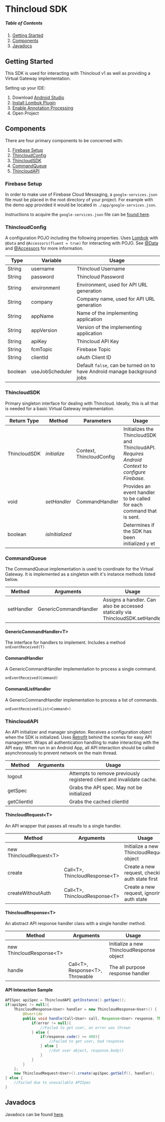# Thincloud SDK

##### Table of Contents
1. [Getting Started](#getting-started)
2. [Components](#components)
3. [Javadocs](#javadocs)



## Getting Started

This SDK is used for interacting with Thincloud v1 as well as providing a Virtual Gateway implementation.

Setting up your IDE:

1. Download [Android Studio](androidStudio)
2. [Install Lombok Plugin](lombokForJetbrains)
3. [Enable Annotation Processing](annotationProcessing)
4. Open Project


## Components


There are four primary components to be concerned with:

1. [Firebase Setup](#firebase-setup)
2. [ThincloudConfig](#thincloudconfig)
3. [ThincloudSDK](#thincloudSDK)
4. [CommandQueue](#commandQueue)
5. [ThincloudAPI](#thincloudAPI)


### Firebase Setup

In order to make use of Firebase Cloud Messaging, a `google-services.json` file must be placed in the root directory of your project. For example with the demo app provided it would be located in `./app/google-services.json`.

Instructions to acquire the `google-services.json` file can be [found here](https://support.google.com/firebase/answer/7015592?hl=en).


### ThincloudConfig

A configuration POJO including the following properties. Uses [Lombok](lombokLib) with `@Data` and `@Accessors(fluent = true)` for interacting with POJO. See [@Data](lombokData) and [@Accessors](lombokAccessor) for more information.


|	Type	|	Variable	|	Usage	|
| ------- | ---------- | ------- |
| String | username | Thincloud Username |
| String | password | Thincloud Password |
| String | environment | Environment, used for API URL generation |
| String | company | Company name, used for API URL generation |
| String | appName | Name of the implementing application |
| String | appVersion | Version of the implementing application | 
| String | apiKey | Thincloud API Key |
| String | fcmTopic | Firebase Topic |
| String | clientId | oAuth Client ID |
| boolean | useJobScheduler | Default `false`, can be turned on to have Android manage background jobs |


### ThincloudSDK

Primary singleton interface for dealing with Thincloud. Ideally, this is all that is needed for a basic Virtual Gateway implementation.


| Return Type | Method | Parameters | Usage |
| ---- | ---- | ----- | ---- |
| ThincloudSDK | *initialize* | Context, ThincloudConfig | Initializes the ThincloudSDK and ThincloudAPI. <br>*Requires Android Context to configure Firebase.* |
| void | *setHandler* | CommandHandler | Provides an event handler to be called for each command that is sent. |
| boolean | *isInitialized* |  | Determines if the SDK has been initialized y et |


### CommandQueue

The CommandQueue implementation is used to coordinate for the Virtual Gateway. It is implemented as a singleton with it's instance methods listed below.

| Method | Arguments | Usage |
| --- | --- | --- |
| setHandler | GenericCommandHandler | Assigns a handler. Can also be accessed statically via ThincloudSDK.setHandler |

#### GenericCommandHandler\<T>

The interface for handlers to implement. Includes a method `onEventReceived(T)`

#### CommandHandler

A GenericCommandHandler implementation to process a single command.

`onEventReceived(Command)`

#### CommandListHandler

A GenericCommandHandler implementation to process a list of commands.

`onEventReceived(List<Command>)`


### ThincloudAPI

An API initializer and manager singleton. Receives a configuration object when the SDK is initialized. Uses [Retrofit](retrofit) behind the scenes for easy API management. Wraps all authentication handling to make interacting with the API easy. When run in an Android App, all API interaction should be called asynchronously to prevent network on the main thread.

| Method | Arguments | Usage |
| ---- | ---- | ---- |
| logout | | Attempts to remove previously registered client and invalidate cache. |
| getSpec | | Grabs the API spec. May not be initialized |
| getClientId | | Grabs the cached clientId |


#### ThincloudRequest\<T>

An API wrapper that passes all results to a single handler.

| Method | Arguments | Usage |
| ---- | ---- | --- |
| new ThincloudRequest\<T> | | Initialize a new ThincloudRequest object |
| create | Call\<T>, ThincloudResponse\<T> | Create a new request, checking auth state first |
| createWithoutAuth | Call\<T>, ThincloudResponse\<T> | Create a new request, ignoring auth state |

#### ThincloudResponse\<T>

An abstract API response handler class with a single handler method.

| Method | Arguments | Usage |
| ---- | ---- | --- |
| new ThincloudResponse\<T> | | Initialize a new ThincloudResponse object |
| handle | Call\<T>, Response\<T>, Throwable | The all purpose response handler |


#### API Interaction Sample

```java
APISpec apiSpec = ThincloudAPI.getInstance().getSpec();
if(apiSpec != null){
    ThincloudResponse<User> handler = new ThincloudResponse<User>() {
        @Override
        public void handle(Call<User> call, Response<User> response, Throwable error) {
            if(error != null){
            	//Failed to get user, an error was thrown
            } else {
                if(response.code() >= 400){
                    //Failed to get user, bad response
                } else {
                    //Got user object, response.body()
                }
            }
        }
    };
    new ThincloudRequest<User>().create(apiSpec.getSelf(), handler);
} else {
    //Failed due to unavailable APISpec
}
```

## Javadocs

Javadocs can be found [here](../docs/).




[javadocs]: ./javadocs
[androidStudio]: https://developer.android.com/studio/index.html
[lombokForJetbrains]: https://plugins.jetbrains.com/plugin/6317-lombok-plugin
[annotationProcessing]: https://www.jetbrains.com/help/idea/compiler-annotation-processors.html
[lombokLib]: https://projectlombok.org
[lombokAccessor]: https://projectlombok.org/features/experimental/Accessors
[lombokData]: https://projectlombok.org/features/Data
[retrofit]: http://square.github.io/retrofit/